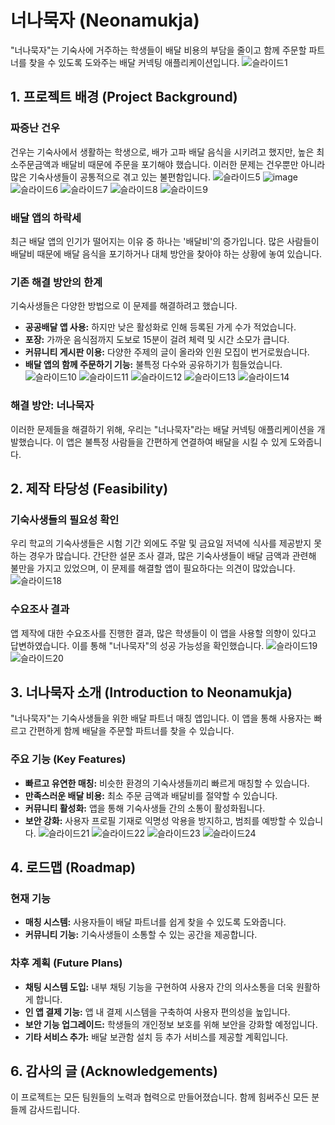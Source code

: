 # 너나묵자 (Neonamukja)

"너나묵자"는 기숙사에 거주하는 학생들이 배달 비용의 부담을 줄이고 함께 주문할 파트너를 찾을 수 있도록 도와주는 배달 커넥팅 애플리케이션입니다.
![슬라이드1](https://github.com/user-attachments/assets/6d4848fe-5783-46d2-9e57-4a8aad5e93c8)

## 1. 프로젝트 배경 (Project Background)

### 짜증난 건우
건우는 기숙사에서 생활하는 학생으로, 배가 고파 배달 음식을 시키려고 했지만, 높은 최소주문금액과 배달비 때문에 주문을 포기해야 했습니다. 이러한 문제는 건우뿐만 아니라 많은 기숙사생들이 공통적으로 겪고 있는 불편함입니다.
![슬라이드5](https://github.com/user-attachments/assets/8f1ff144-a264-4dec-9364-e8fa51114279)
![image](https://github.com/user-attachments/assets/a16ef548-9f4e-47dd-b2bf-13cfacc4f16f)
![슬라이드6](https://github.com/user-attachments/assets/870f0fc6-271a-48b9-b3a4-3ab7c982a05d)
![슬라이드7](https://github.com/user-attachments/assets/54a0b4ea-2d08-4f08-87a6-f724984f1341)
![슬라이드8](https://github.com/user-attachments/assets/a91c26ff-18b4-4f50-80dd-739f685a4215)
![슬라이드9](https://github.com/user-attachments/assets/9b73408f-c383-4de6-a0a7-32dadffd3c83)


### 배달 앱의 하락세
최근 배달 앱의 인기가 떨어지는 이유 중 하나는 '배달비'의 증가입니다. 많은 사람들이 배달비 때문에 배달 음식을 포기하거나 대체 방안을 찾아야 하는 상황에 놓여 있습니다.

### 기존 해결 방안의 한계
기숙사생들은 다양한 방법으로 이 문제를 해결하려고 했습니다.
- **공공배달 앱 사용:** 하지만 낮은 활성화로 인해 등록된 가게 수가 적었습니다.
- **포장:** 가까운 음식점까지 도보로 15분이 걸려 체력 및 시간 소모가 큽니다.
- **커뮤니티 게시판 이용:** 다양한 주제의 글이 올라와 인원 모집이 번거로웠습니다.
- **배달 앱의 함께 주문하기 기능:** 불특정 다수와 공유하기가 힘들었습니다.
![슬라이드10](https://github.com/user-attachments/assets/65b373f0-1b15-4494-8d03-eb819f56e323)
![슬라이드11](https://github.com/user-attachments/assets/4d58f047-68a3-4e6e-ae1d-59a244130f6d)
![슬라이드12](https://github.com/user-attachments/assets/2cd49ff1-bf7c-428b-96b8-2c429fb3db37)
![슬라이드13](https://github.com/user-attachments/assets/c7bc6de9-4ce7-465e-b429-c2e30bebcdc7)
![슬라이드14](https://github.com/user-attachments/assets/41edc5ed-ece1-4181-9fce-a3a4f1e73792)

### 해결 방안: 너나묵자
이러한 문제들을 해결하기 위해, 우리는 "너나묵자"라는 배달 커넥팅 애플리케이션을 개발했습니다. 이 앱은 불특정 사람들을 간편하게 연결하여 배달을 시킬 수 있게 도와줍니다.

## 2. 제작 타당성 (Feasibility)

### 기숙사생들의 필요성 확인
우리 학교의 기숙사생들은 시험 기간 외에도 주말 및 금요일 저녁에 식사를 제공받지 못하는 경우가 많습니다. 간단한 설문 조사 결과, 많은 기숙사생들이 배달 금액과 관련해 불만을 가지고 있었으며, 이 문제를 해결할 앱이 필요하다는 의견이 많았습니다.
![슬라이드18](https://github.com/user-attachments/assets/52fe4b2b-5adb-4071-8717-144c05da55f4)

### 수요조사 결과
앱 제작에 대한 수요조사를 진행한 결과, 많은 학생들이 이 앱을 사용할 의향이 있다고 답변하였습니다. 이를 통해 "너나묵자"의 성공 가능성을 확인했습니다.
![슬라이드19](https://github.com/user-attachments/assets/2b31ace3-ef8d-4201-aa3b-e319988bcbad)
![슬라이드20](https://github.com/user-attachments/assets/54b44173-040c-4eb2-9666-fc91e0fe14bb)

## 3. 너나묵자 소개 (Introduction to Neonamukja)

"너나묵자"는 기숙사생들을 위한 배달 파트너 매칭 앱입니다. 이 앱을 통해 사용자는 빠르고 간편하게 함께 배달을 주문할 파트너를 찾을 수 있습니다.

### 주요 기능 (Key Features)
- **빠르고 유연한 매칭:** 비슷한 환경의 기숙사생들끼리 빠르게 매칭할 수 있습니다.
- **만족스러운 배달 비용:** 최소 주문 금액과 배달비를 절약할 수 있습니다.
- **커뮤니티 활성화:** 앱을 통해 기숙사생들 간의 소통이 활성화됩니다.
- **보안 강화:** 사용자 프로필 기재로 익명성 악용을 방지하고, 범죄를 예방할 수 있습니다.
![슬라이드21](https://github.com/user-attachments/assets/38e07e69-9e9a-4626-bd36-7a28145f2515)
![슬라이드22](https://github.com/user-attachments/assets/80b223d5-4234-4c7c-911b-129fa2e8d00c)
![슬라이드23](https://github.com/user-attachments/assets/fdd3d282-d663-4802-b967-7e58f36d3d8e)
![슬라이드24](https://github.com/user-attachments/assets/997e1d68-cdb6-4c03-925e-93023ee929c9)

## 4. 로드맵 (Roadmap)

### 현재 기능
- **매칭 시스템:** 사용자들이 배달 파트너를 쉽게 찾을 수 있도록 도와줍니다.
- **커뮤니티 기능:** 기숙사생들이 소통할 수 있는 공간을 제공합니다.

### 차후 계획 (Future Plans)
- **채팅 시스템 도입:** 내부 채팅 기능을 구현하여 사용자 간의 의사소통을 더욱 원활하게 합니다.
- **인 앱 결제 기능:** 앱 내 결제 시스템을 구축하여 사용자 편의성을 높입니다.
- **보안 기능 업그레이드:** 학생들의 개인정보 보호를 위해 보안을 강화할 예정입니다.
- **기타 서비스 추가:** 배달 보관함 설치 등 추가 서비스를 제공할 계획입니다.



## 6. 감사의 글 (Acknowledgements)
이 프로젝트는 모든 팀원들의 노력과 협력으로 만들어졌습니다. 함께 힘써주신 모든 분들께 감사드립니다.

